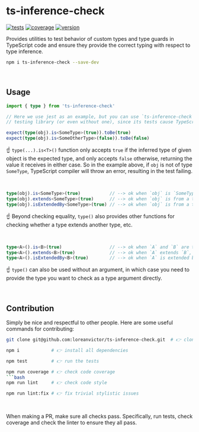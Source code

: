# ts-inference-check

[![tests](https://github.com/loreanvictor/ts-inference-check/actions/workflows/test.yml/badge.svg)](https://github.com/loreanvictor/ts-inference-check/actions/workflows/test.yml)
[![coverage](https://github.com/loreanvictor/ts-inference-check/actions/workflows/coverage.yml/badge.svg)](https://github.com/loreanvictor/ts-inference-check/actions/workflows/coverage.yml)
[![version](https://img.shields.io/npm/v/ts-inference-check?logo=npm)](https://www.npmjs.com/package/ts-inference-check)


Provides utilities to test behavior of custom types and type guards in TypeScript code and ensure they provide
the correct typing with respect to type inference.

```bash
npm i ts-inference-check --save-dev
```

<br>

## Usage

```ts
import { type } from 'ts-inference-check'

// Here we use jest as an example, but you can use `ts-inference-check` with any
// testing library (or even without one), since its tests cause TypeScript to throw compile errors.

expect(type(obj).is<SomeType>(true)).toBe(true)
expect(type(obj).is<SomeOtherType>(false)).toBe(false)
```
☝️ `type(...).is<T>()` function only accepts `true` if the inferred type of given object is the expected type, and only accepts `false` otherwise, returning the value it receives in either case. So in the example above, if `obj` is not of type `SomeType`, TypeScript compiler will throw an error, resulting in the test failing.

<br>

```ts
type(obj).is<SomeType>(true)           // --> ok when `obj` is `SomeType`, compile error o.w.
type(obj).extends<SomeType>(true)      // --> ok when `obj` is from a type extending `SomeType`, compile error o.w.
type(obj).isExtendedBy<SomeType>(true) // --> ok when `obj` is from a type that is extended by `SomeType`, compile error o.w.
```
☝️ Beyond checking equality, `type()` also provides other functions for checking whether a type extends another type, etc.

<br>

```ts
type<A>().is<B>(true)                  // --> ok when `A` and `B` are the same type, compile error o.w.
type<A>().extends<B>(true)             // --> ok when `A` extends `B`, compile error o.w.
type<A>().isExtendedBy<B>(true)        // --> ok when `A` is extended by `B`, compile error o.w.
```
☝️ `type()` can also be used without an argument, in which case you need to provide the type you want to check as a type argument directly.

<br>

## Contribution

Simply be nice and respectful to other people. Here are some useful commands for contributing:

```bash
git clone git@github.com:loreanvictor/ts-inference-check.git  # 👉 clone the code (generally fork it before cloning though)
```
```bash
npm i            # 👉 install all dependencies
```
```bash
npm test         # 👉 run the tests
```
```bash
npm run coverage # 👉 check code coverage
```bash
npm run lint     # 👉 check code style
```
```bash
npm run lint:fix # 👉 fix trivial stylistic issues
```

<br>

When making a PR, make sure all checks pass. Specifically, run tests, check coverage and check the linter to ensure they all pass.

<br><br>
